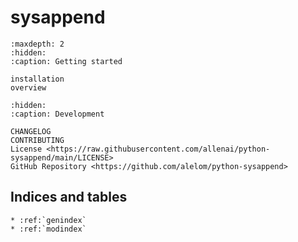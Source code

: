 # **sysappend**

```{toctree}
:maxdepth: 2
:hidden:
:caption: Getting started

installation
overview
```

```{toctree}
:hidden:
:caption: Development

CHANGELOG
CONTRIBUTING
License <https://raw.githubusercontent.com/allenai/python-sysappend/main/LICENSE>
GitHub Repository <https://github.com/alelom/python-sysappend>
```

## Indices and tables

```{eval-rst}
* :ref:`genindex`
* :ref:`modindex`
```
